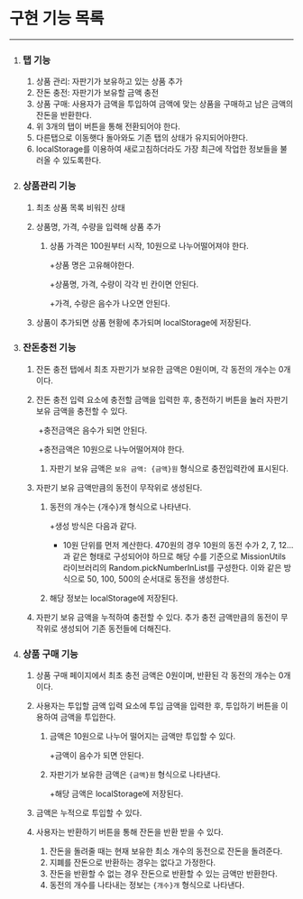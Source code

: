 # 구현 기능 목록

---



1. ### 탭 기능

   1. 상품 관리: 자판기가 보유하고 있는 상품 추가
   2. 잔돈 충전: 자판기가 보유할 금액 충전
   3. 상품 구매: 사용자가 금액을 투입하여 금액에 맞는 상품을 구매하고 남은 금액의 잔돈을 반환한다.
   4. 위 3개의 탭이 버튼을 통해 전환되어야 한다.
   5. 다른탭으로 이동햇다 돌아와도 기존 탭의 상태가 유지되어아햔다.
   6. localStorage를 이용하여 새로고침하더라도 가장 최근에 작업한 정보들을 불러올 수 있도록한다.



2. ### 상품관리 기능

   1. 최초 상품 목록 비워진 상태

   2. 상품명, 가격, 수량을 입력해 상품 추가

      1. 상품 가격은 100원부터 시작, 10원으로 나누어떨어져야 한다.

         +상품 명은 고유해야한다.

         +상품명, 가격, 수량이 각각 빈 칸이면 안된다.

         +가격, 수량은 음수가 나오면 안된다.

   3. 상품이 추가되면 상품 현황에 추가되며 localStorage에 저장된다.



3. ### 잔돈충전 기능

   1. 잔돈 충전 탭에서 최초 자판기가 보유한 금액은 0원이며, 각 동전의 개수는 0개이다.

   2. 잔돈 충전 입력 요소에 충전할 금액을 입력한 후, 충전하기 버튼을 눌러 자판기 보유 금액을 충전할 수 있다.

      ​	+충전금액은 음수가 되면 안된다.

      ​	+충전금액은 10원으로 나누어떨어져야 한다.

      1. 자판기 보유 금액은 `보유 금액: {금액}원` 형식으로 충전입력칸에 표시된다.

   3. 자판기 보유 금액만큼의 동전이 무작위로 생성된다.

      1. 동전의 개수는 {개수}개 형식으로 나타낸다.

         +생성 방식은 다음과 같다.

         - 10원 단위를 먼저 계산한다. 470원의 경우 10원의 동전 수가 2, 7, 12... 과 같은 형태로 구성되어야 하므로 해당 수를 기준으로 MissionUtils 라이브러리의 Random.pickNumberInList를 구성한다. 이와 같은 방식으로 50, 100, 500의 순서대로 동전을 생성한다.

      2. 해당 정보는 localStorage에 저장된다.

   4. 자판기 보유 금액을 누적하여 충전할 수 있다. 추가 충전 금액만큼의 동전이 무작위로 생성되어 기존 동전들에 더해진다.



4. ### 상품 구매 기능

   1. 상품 구매 페이지에서 최초 충전 금액은 0원이며, 반환된 각 동전의 개수는 0개이다.

   2. 사용자는 투입할 금액 입력 요소에 투입 금액을 입력한 후, 투입하기 버튼을 이용하여 금액을 투입한다.

      1. 금액은 10원으로 나누어 떨어지는 금액만 투입할 수 있다.

         +금액이 음수가 되면 안된다.

      2. 자판기가 보유한 금액은 `{금액}원` 형식으로 나타낸다.

         +해당 금액은 localStorage에 저장된다.

   3. 금액은 누적으로 투입할 수 있다.

   4. 사용자는 반환하기 버튼을 통해 잔돈을 반환 받을 수 있다.

      1. 잔돈을 돌려줄 때는 현재 보유한 최소 개수의 동전으로 잔돈을 돌려준다.
      2. 지폐를 잔돈으로 반환하는 경우는 없다고 가정한다.
      3. 잔돈을 반환할 수 없는 경우 잔돈으로 반환할 수 있는 금액만 반환한다.
      4. 동전의 개수를 나타내는 정보는 `{개수}개` 형식으로 나타낸다.